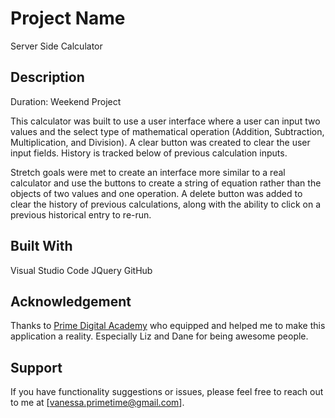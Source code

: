 # Project Name

Server Side Calculator

## Description

Duration: Weekend Project

This calculator was built to use a user interface where a user can input two values and the select type of mathematical operation (Addition, Subtraction, Multiplication, and Division). A clear button was created to clear the user input fields. History is tracked below of previous calculation inputs.

Stretch goals were met to create an interface more similar to a real calculator and use the buttons to create a string of equation rather than the objects of two values and one operation. A delete button was added to clear the history of previous calculations, along with the ability to click on a previous historical entry to re-run.

## Built With

Visual Studio Code
JQuery
GitHub

## Acknowledgement
Thanks to [Prime Digital Academy](www.primeacademy.io) who equipped and helped me to make this application a reality. Especially Liz and Dane for being awesome people. 

## Support
If you have functionality suggestions or issues, please feel free to reach out to me at [vanessa.primetime@gmail.com].
